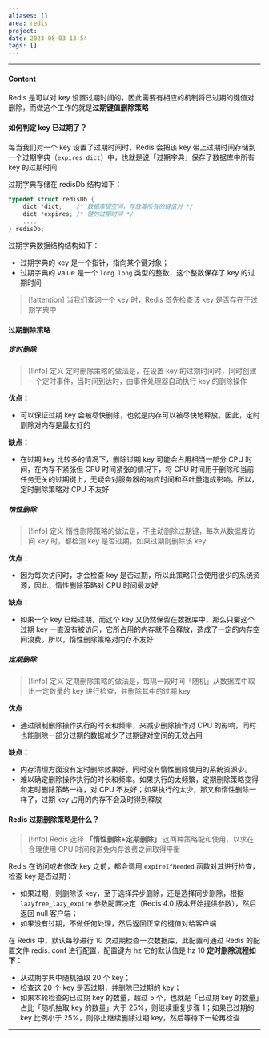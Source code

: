 ```yaml
---
aliases: []
area: redis
project: 
date: 2023-08-03 13:54
tags: []
---
```

---
#### Content
Redis 是可以对 key 设置过期时间的，因此需要有相应的机制将已过期的键值对删除，而做这个工作的就是**过期键值删除策略**

#### 如何判定 key 已过期了？
每当我们对一个 key 设置了过期时间时，Redis 会把该 key 带上过期时间存储到一个过期字典（`expires dict`）中，也就是说「过期字典」保存了数据库中所有 key 的过期时间

过期字典存储在 redisDb 结构如下：
```cpp
typedef struct redisDb {
    dict *dict;    /* 数据库键空间，存放着所有的键值对 */
    dict *expires; /* 键的过期时间 */
    ....
} redisDb;
```

过期字典数据结构结构如下：
- 过期字典的 key 是一个指针，指向某个键对象；
- 过期字典的 value 是一个 `long long` 类型的整数，这个整数保存了 key 的过期时间

> [!attention] 
> 当我们查询一个 key 时，Redis 首先检查该 key 是否存在于过期字典中

#### 过期删除策略
##### 定时删除
> [!info] 定义
> 定时删除策略的做法是，在设置 key 的过期时间时，同时创建一个定时事件，当时间到达时，由事件处理器自动执行 key 的删除操作

**优点：**
- 可以保证过期 key 会被尽快删除，也就是内存可以被尽快地释放。因此，定时删除对内存是最友好的

**缺点：**
- 在过期 key 比较多的情况下，删除过期 key 可能会占用相当一部分 CPU 时间，在内存不紧张但 CPU 时间紧张的情况下，将 CPU 时间用于删除和当前任务无关的过期键上，无疑会对服务器的响应时间和吞吐量造成影响。所以，定时删除策略对 CPU 不友好
##### 惰性删除
> [!info] 定义
> 惰性删除策略的做法是，不主动删除过期键，每次从数据库访问 key 时，都检测 key 是否过期，如果过期则删除该 key

**优点：**
- 因为每次访问时，才会检查 key 是否过期，所以此策略只会使用很少的系统资源，因此，惰性删除策略对 CPU 时间最友好

**缺点：**
- 如果一个 key 已经过期，而这个 key 又仍然保留在数据库中，那么只要这个过期 key 一直没有被访问，它所占用的内存就不会释放，造成了一定的内存空间浪费。所以，惰性删除策略对内存不友好
##### 定期删除
> [!info] 定义
> 定期删除策略的做法是，每隔一段时间「随机」从数据库中取出一定数量的 key 进行检查，并删除其中的过期 key

**优点：**
- 通过限制删除操作执行的时长和频率，来减少删除操作对 CPU 的影响，同时也能删除一部分过期的数据减少了过期键对空间的无效占用

**缺点：**
- 内存清理方面没有定时删除效果好，同时没有惰性删除使用的系统资源少。
- 难以确定删除操作执行的时长和频率。如果执行的太频繁，定期删除策略变得和定时删除策略一样，对 CPU 不友好；如果执行的太少，那又和惰性删除一样了，过期 key 占用的内存不会及时得到释放

#### Redis 过期删除策略是什么？
> [!info] 
> Redis 选择 **「惰性删除+定期删除」** 这两种策略配和使用，以求在合理使用 CPU 时间和避免内存浪费之间取得平衡

Redis 在访问或者修改 key 之前，都会调用 `expireIfNeeded` 函数对其进行检查，检查 key 是否过期：
- 如果过期，则删除该 key，至于选择异步删除，还是选择同步删除，根据 `lazyfree_lazy_expire` 参数配置决定（Redis 4.0 版本开始提供参数），然后返回 null 客户端；
- 如果没有过期，不做任何处理，然后返回正常的键值对给客户端

在 Redis 中，默认每秒进行 10 次过期检查一次数据库，此配置可通过 Redis 的配置文件 redis. conf 进行配置，配置键为 hz 它的默认值是 hz 10
**定时删除流程如下：**
- 从过期字典中随机抽取 20 个 key；
- 检查这 20 个 key 是否过期，并删除已过期的 key；
- 如果本轮检查的已过期 key 的数量，超过 5 个，也就是「已过期 key 的数量」占比「随机抽取 key 的数量」大于 $25\%$，则继续重复步骤 1；如果已过期的 key 比例小于 $25\%$，则停止继续删除过期 key，然后等待下一轮再检查


---
